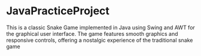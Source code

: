 # JavaPracticeProject
This is a classic Snake Game implemented in Java using Swing and AWT for the graphical user interface. The game features smooth graphics and responsive controls, offering a nostalgic experience of the traditional snake game
